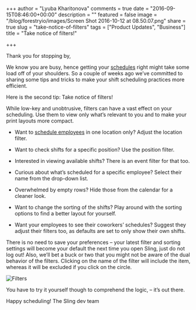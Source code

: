 +++
author = "Lyuba Kharitonova"
comments = true
date = "2016-09-15T08:46:00+00:00"
description = ""
featured = false
image = "/blog/forestryio/images/Screen Shot 2016-10-12 at 08.50.07.png"
share = true
slug = "take-notice-of-filters"
tags = ["Product Updates", "Business"]
title = "Take notice of filters!"

+++


Thank you for stopping by,

We know you are busy, hence getting your [schedules](https://getsling.com/blog/post/work-schedule-app/) right might take some load off of your shoulders. So a couple of weeks ago we’ve committed to sharing some tips and tricks to make your shift scheduling practices more efficient.

Here is the second tip: Take notice of filters!

While low-key and unobtrusive, filters can have a vast effect on your scheduling. Use them to view only what’s relevant to you and to make your print layouts more compact.

* Want to [schedule employees](https://getsling.com/blog/post/schedule-my-employees/) in one location only? Adjust the location filter.

* Want to check shifts for a specific position? Use the position filter.

* Interested in viewing available shifts? There is an event filter for that too.

* Curious about what’s scheduled for a specific employee? Select their name from the drop-down list.

* Overwhelmed by empty rows? Hide those from the calendar for a cleaner look.

* Want to change the sorting of the shifts? Play around with the sorting options to find a better layout for yourself.

* Want your employees to see their coworkers’ schedules? Suggest they adjust their filters too, as defaults are set to only show their own shifts.

There is no need to save your preferences – your latest filter and sorting settings will become your default the next time you open Sling, just do not log out!
Also, we’ll bet a buck or two that you might not be aware of the dual behavior of the filters. Clicking on the name of the filter will include the item, whereas it will be excluded if you click on the circle.

![Filters](/blog/forestryio/images/filter.png)

You have to try it yourself though to comprehend the logic, – it’s out there.

Happy scheduling!
The Sling dev team